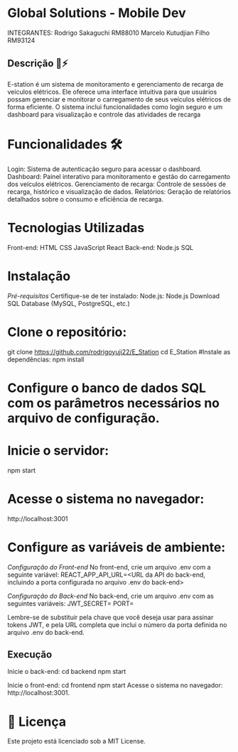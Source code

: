# **Global Solutions - Mobile Dev**
INTEGRANTES: 
Rodrigo Sakaguchi RM88010
Marcelo Kutudjian Filho RM93124


## Descrição 🚗⚡
E-station é um sistema de monitoramento e gerenciamento de recarga de veículos elétricos. Ele oferece uma interface intuitiva para que usuários possam gerenciar e monitorar o carregamento de seus veículos elétricos de forma eficiente. O sistema inclui funcionalidades como login seguro e um dashboard para visualização e controle das atividades de recarga

#  Funcionalidades 🛠️
Login: Sistema de autenticação seguro para acessar o dashboard.
Dashboard: Painel interativo para monitoramento e gestão do carregamento dos veículos elétricos.
Gerenciamento de recarga: Controle de sessões de recarga, histórico e visualização de dados.
Relatórios: Geração de relatórios detalhados sobre o consumo e eficiência de recarga.

# Tecnologias Utilizadas
Front-end:
HTML
CSS
JavaScript
React
Back-end:
Node.js
SQL

# Instalação
*Pré-requisitos*
Certifique-se de ter instalado:
Node.js: Node.js Download
SQL Database (MySQL, PostgreSQL, etc.)

# Clone o repositório:
git clone https://github.com/rodrigoyuji22/E_Station
cd E_Station
#Instale as dependências:
npm install
# Configure o banco de dados SQL com os parâmetros necessários no arquivo de configuração.
# Inicie o servidor:
npm start
# Acesse o sistema no navegador:
http://localhost:3001

# Configure as variáveis de ambiente:
*Configuração do Front-end*
No front-end, crie um arquivo .env com a seguinte variável:
REACT_APP_API_URL=<URL da API do back-end, incluindo a porta configurada no arquivo .env do back-end>

*Configuração do Back-end*
No back-end, crie um arquivo .env com as seguintes variáveis:
JWT_SECRET=<chave secreta para JWT>
PORT=<porta desejada para o servidor back-end>

Lembre-se de substituir <chave secreta para JWT> pela chave que você deseja usar para assinar tokens JWT, e <URL da API do back-end> pela URL completa que inclui o número da porta definida no arquivo .env do back-end.

## Execução

Inicie o back-end:
cd backend
npm start

Inicie o front-end:
cd frontend
npm start
Acesse o sistema no navegador: http://localhost:3001.


# 📄 Licença
Este projeto está licenciado sob a MIT License.
